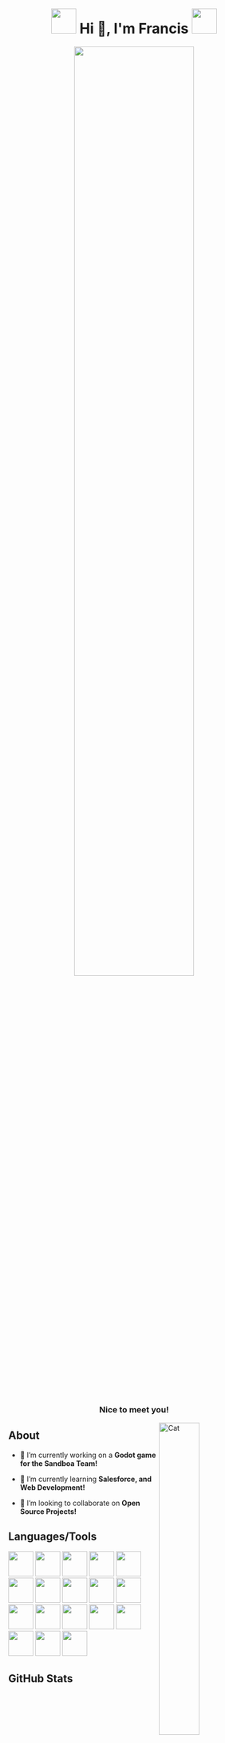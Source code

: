 <h1 align="center">
  <img src="https://github.com/FrancisTR/FrancisTR/assets/123771828/e453e01e-2760-4038-8339-e809e40d8f99" width="50px" height="50px" />
  Hi 👋, I'm Francis
  <img src="https://github.com/FrancisTR/FrancisTR/assets/123771828/e453e01e-2760-4038-8339-e809e40d8f99" width="50px" height="50px" />
</h1>



<div align="center"><img width="69%" src="https://user-images.githubusercontent.com/123771828/232997229-03aa5999-dbc0-421e-a284-1608d31041bb.gif" /></div>

<h3 align="center">Nice to meet you!</h3>
<img align="right" width="40%" src="https://francistr.github.io/Images/Francis.gif" alt="Cat" />




## About
- 🔭 I’m currently working on a **Godot game for the Sandboa Team!**

- 🌱 I’m currently learning **Salesforce, and Web Development!**

- 👯 I’m looking to collaborate on **Open Source Projects!**



## Languages/Tools
<p align="left">
  <img src="https://user-images.githubusercontent.com/123771828/249672138-9ffb89cd-1bdf-418a-ac24-4540d6902014.svg?jwt=eyJhbGciOiJIUzI1NiIsInR5cCI6IkpXVCJ9.eyJpc3MiOiJnaXRodWIuY29tIiwiYXVkIjoicmF3LmdpdGh1YnVzZXJjb250ZW50LmNvbSIsImtleSI6ImtleTIiLCJleHAiOjE3MDM4MDQ5NjcsIm5iZiI6MTcwMzgwNDY2NywicGF0aCI6Ii8xMjM3NzE4MjgvMjQ5NjcyMTM4LTlmZmI4OWNkLTFiZGYtNDE4YS1hYzI0LTQ1NDBkNjkwMjAxNC5zdmc_WC1BbXotQWxnb3JpdGhtPUFXUzQtSE1BQy1TSEEyNTYmWC1BbXotQ3JlZGVudGlhbD1BS0lBVkNPRFlMU0E1M1BRSzRaQSUyRjIwMjMxMjI4JTJGdXMtZWFzdC0xJTJGczMlMkZhd3M0X3JlcXVlc3QmWC1BbXotRGF0ZT0yMDIzMTIyOFQyMzA0MjdaJlgtQW16LUV4cGlyZXM9MzAwJlgtQW16LVNpZ25hdHVyZT02Mzg1NWU1NDJhMDY3ZmI5MzE0ZGY1ZWIzNDcyMTNiYjYxNmY4MzAyNzVlMDcwMzZkYWU3MWViMmRiYTJkMmJkJlgtQW16LVNpZ25lZEhlYWRlcnM9aG9zdCZhY3Rvcl9pZD0wJmtleV9pZD0wJnJlcG9faWQ9MCJ9.UrYE_XIXWTwfpZe-_r-YSk8gz8a2FsPjaKpD4qEYo3c" width="50px" height="50px" />
  <img src="https://user-images.githubusercontent.com/123771828/258867100-de393ab8-b0c2-48f9-bbcc-8f387c5126a1.png?jwt=eyJhbGciOiJIUzI1NiIsInR5cCI6IkpXVCJ9.eyJpc3MiOiJnaXRodWIuY29tIiwiYXVkIjoicmF3LmdpdGh1YnVzZXJjb250ZW50LmNvbSIsImtleSI6ImtleTIiLCJleHAiOjE3MDM4MDQ5NjcsIm5iZiI6MTcwMzgwNDY2NywicGF0aCI6Ii8xMjM3NzE4MjgvMjU4ODY3MTAwLWRlMzkzYWI4LWIwYzItNDhmOS1iYmNjLThmMzg3YzUxMjZhMS5wbmc_WC1BbXotQWxnb3JpdGhtPUFXUzQtSE1BQy1TSEEyNTYmWC1BbXotQ3JlZGVudGlhbD1BS0lBVkNPRFlMU0E1M1BRSzRaQSUyRjIwMjMxMjI4JTJGdXMtZWFzdC0xJTJGczMlMkZhd3M0X3JlcXVlc3QmWC1BbXotRGF0ZT0yMDIzMTIyOFQyMzA0MjdaJlgtQW16LUV4cGlyZXM9MzAwJlgtQW16LVNpZ25hdHVyZT0zNjlhNjdiNGU5OTY1YTk5YmQ0YjlhYWZjODA4YjE5NzZkMzRkZjgyNmM4NTgzMWJhNGVlZjIxNmRlZWJhY2QzJlgtQW16LVNpZ25lZEhlYWRlcnM9aG9zdCZhY3Rvcl9pZD0wJmtleV9pZD0wJnJlcG9faWQ9MCJ9.vmvE4S5EqKfQ4-Xaro1eW3rEkC_i0yiAez776vRBIB8" width="50px" height="50px" />
  <img src="https://user-images.githubusercontent.com/123771828/249672404-f2821e55-854c-4cf7-b455-2df74f161985.svg?jwt=eyJhbGciOiJIUzI1NiIsInR5cCI6IkpXVCJ9.eyJpc3MiOiJnaXRodWIuY29tIiwiYXVkIjoicmF3LmdpdGh1YnVzZXJjb250ZW50LmNvbSIsImtleSI6ImtleTIiLCJleHAiOjE3MDM4MDQ5NjcsIm5iZiI6MTcwMzgwNDY2NywicGF0aCI6Ii8xMjM3NzE4MjgvMjQ5NjcyNDA0LWYyODIxZTU1LTg1NGMtNGNmNy1iNDU1LTJkZjc0ZjE2MTk4NS5zdmc_WC1BbXotQWxnb3JpdGhtPUFXUzQtSE1BQy1TSEEyNTYmWC1BbXotQ3JlZGVudGlhbD1BS0lBVkNPRFlMU0E1M1BRSzRaQSUyRjIwMjMxMjI4JTJGdXMtZWFzdC0xJTJGczMlMkZhd3M0X3JlcXVlc3QmWC1BbXotRGF0ZT0yMDIzMTIyOFQyMzA0MjdaJlgtQW16LUV4cGlyZXM9MzAwJlgtQW16LVNpZ25hdHVyZT0xYjUwNGIzNTNhNTA1NWI4NWEwNDExOWFmYTIwMmNkMzYxMGQ4NTBiNzU0NGE3YzM3MjViZjI3NDIyYjkzNmM0JlgtQW16LVNpZ25lZEhlYWRlcnM9aG9zdCZhY3Rvcl9pZD0wJmtleV9pZD0wJnJlcG9faWQ9MCJ9.NX2QGr5axJUiCLz_HHuhsIgwTpa_h5aRjaHdAHRl1RY" width="50px" height="50px" />
  <img src="https://user-images.githubusercontent.com/123771828/249672505-e2b0bfaa-79e2-4363-9861-7c0e71636ae0.svg?jwt=eyJhbGciOiJIUzI1NiIsInR5cCI6IkpXVCJ9.eyJpc3MiOiJnaXRodWIuY29tIiwiYXVkIjoicmF3LmdpdGh1YnVzZXJjb250ZW50LmNvbSIsImtleSI6ImtleTIiLCJleHAiOjE3MDM4MDQ5NjcsIm5iZiI6MTcwMzgwNDY2NywicGF0aCI6Ii8xMjM3NzE4MjgvMjQ5NjcyNTA1LWUyYjBiZmFhLTc5ZTItNDM2My05ODYxLTdjMGU3MTYzNmFlMC5zdmc_WC1BbXotQWxnb3JpdGhtPUFXUzQtSE1BQy1TSEEyNTYmWC1BbXotQ3JlZGVudGlhbD1BS0lBVkNPRFlMU0E1M1BRSzRaQSUyRjIwMjMxMjI4JTJGdXMtZWFzdC0xJTJGczMlMkZhd3M0X3JlcXVlc3QmWC1BbXotRGF0ZT0yMDIzMTIyOFQyMzA0MjdaJlgtQW16LUV4cGlyZXM9MzAwJlgtQW16LVNpZ25hdHVyZT05NWY5NjcxYTM1NDMxOWYzYzdmZDUzMjcwMDJlMmQ4NTkzYWRlYTI1YjYwZGNmZWUyM2M1YjBiM2JhNGJlYTcxJlgtQW16LVNpZ25lZEhlYWRlcnM9aG9zdCZhY3Rvcl9pZD0wJmtleV9pZD0wJnJlcG9faWQ9MCJ9.Np0h2x0uD-BGaNKJcChGUnkWZgd__AKOuSstmxbJOnw" width="50px" height="50px" />
  <img src="https://user-images.githubusercontent.com/123771828/263048358-8bf05fe2-669b-4b7c-9c65-7fec6388fad5.png?jwt=eyJhbGciOiJIUzI1NiIsInR5cCI6IkpXVCJ9.eyJpc3MiOiJnaXRodWIuY29tIiwiYXVkIjoicmF3LmdpdGh1YnVzZXJjb250ZW50LmNvbSIsImtleSI6ImtleTIiLCJleHAiOjE3MDM4MDQ5NjcsIm5iZiI6MTcwMzgwNDY2NywicGF0aCI6Ii8xMjM3NzE4MjgvMjYzMDQ4MzU4LThiZjA1ZmUyLTY2OWItNGI3Yy05YzY1LTdmZWM2Mzg4ZmFkNS5wbmc_WC1BbXotQWxnb3JpdGhtPUFXUzQtSE1BQy1TSEEyNTYmWC1BbXotQ3JlZGVudGlhbD1BS0lBVkNPRFlMU0E1M1BRSzRaQSUyRjIwMjMxMjI4JTJGdXMtZWFzdC0xJTJGczMlMkZhd3M0X3JlcXVlc3QmWC1BbXotRGF0ZT0yMDIzMTIyOFQyMzA0MjdaJlgtQW16LUV4cGlyZXM9MzAwJlgtQW16LVNpZ25hdHVyZT1lMzk1YzU2NWM1MjVhMjFlMWM1ZWYxZTBjMzMyYTc4MjZmMTkxZjAyYzM3YTQ2NTFmNmFmNGMyYzA4YzBlNTVlJlgtQW16LVNpZ25lZEhlYWRlcnM9aG9zdCZhY3Rvcl9pZD0wJmtleV9pZD0wJnJlcG9faWQ9MCJ9.lbKcd22MipuTKCC-BqQx2b7vvvYy7xaw57vAEGgvmcM" width="50px" height="50px" />
  <img src="https://user-images.githubusercontent.com/123771828/249672646-ed11ce47-1925-4085-9cdb-bc37bb22d3ce.svg?jwt=eyJhbGciOiJIUzI1NiIsInR5cCI6IkpXVCJ9.eyJpc3MiOiJnaXRodWIuY29tIiwiYXVkIjoicmF3LmdpdGh1YnVzZXJjb250ZW50LmNvbSIsImtleSI6ImtleTIiLCJleHAiOjE3MDM4MDQ5NjcsIm5iZiI6MTcwMzgwNDY2NywicGF0aCI6Ii8xMjM3NzE4MjgvMjQ5NjcyNjQ2LWVkMTFjZTQ3LTE5MjUtNDA4NS05Y2RiLWJjMzdiYjIyZDNjZS5zdmc_WC1BbXotQWxnb3JpdGhtPUFXUzQtSE1BQy1TSEEyNTYmWC1BbXotQ3JlZGVudGlhbD1BS0lBVkNPRFlMU0E1M1BRSzRaQSUyRjIwMjMxMjI4JTJGdXMtZWFzdC0xJTJGczMlMkZhd3M0X3JlcXVlc3QmWC1BbXotRGF0ZT0yMDIzMTIyOFQyMzA0MjdaJlgtQW16LUV4cGlyZXM9MzAwJlgtQW16LVNpZ25hdHVyZT05NGU0ZmRhOTQ1YTQ2MzNlZmNlMmEyNTBhYjZmNGY2YzI0ZDBhM2Q0MDAyNzZlYzU3MTQwYTM1YjVjY2JjOWYyJlgtQW16LVNpZ25lZEhlYWRlcnM9aG9zdCZhY3Rvcl9pZD0wJmtleV9pZD0wJnJlcG9faWQ9MCJ9.ObHLyKcrvdNGJFd0EJKlxC3UyRxBHfO36rxEe9n4e7w" width="50px" height="50px" />
  <img src="https://user-images.githubusercontent.com/123771828/263048627-611161eb-98b3-454f-8d0e-0328947b5095.png?jwt=eyJhbGciOiJIUzI1NiIsInR5cCI6IkpXVCJ9.eyJpc3MiOiJnaXRodWIuY29tIiwiYXVkIjoicmF3LmdpdGh1YnVzZXJjb250ZW50LmNvbSIsImtleSI6ImtleTIiLCJleHAiOjE3MDM4MDQ5NjcsIm5iZiI6MTcwMzgwNDY2NywicGF0aCI6Ii8xMjM3NzE4MjgvMjYzMDQ4NjI3LTYxMTE2MWViLTk4YjMtNDU0Zi04ZDBlLTAzMjg5NDdiNTA5NS5wbmc_WC1BbXotQWxnb3JpdGhtPUFXUzQtSE1BQy1TSEEyNTYmWC1BbXotQ3JlZGVudGlhbD1BS0lBVkNPRFlMU0E1M1BRSzRaQSUyRjIwMjMxMjI4JTJGdXMtZWFzdC0xJTJGczMlMkZhd3M0X3JlcXVlc3QmWC1BbXotRGF0ZT0yMDIzMTIyOFQyMzA0MjdaJlgtQW16LUV4cGlyZXM9MzAwJlgtQW16LVNpZ25hdHVyZT0wOTJmYTNmMjA5MDdiNmJmNjYxNTQ2NjgxMDBjNTg1MTY4NmRmYzMwM2QwNzVmMjIxZWZjMjM4NjI4NTFjMmFhJlgtQW16LVNpZ25lZEhlYWRlcnM9aG9zdCZhY3Rvcl9pZD0wJmtleV9pZD0wJnJlcG9faWQ9MCJ9.4V56G1CMuxsercZIVBdv3gKMlNxnXzeUWb9qqXDnl2U" width="50px" height="50px" />
  <img src="https://user-images.githubusercontent.com/123771828/249672736-3ad2e079-89ac-4e91-9daa-61b565ead8c1.svg?jwt=eyJhbGciOiJIUzI1NiIsInR5cCI6IkpXVCJ9.eyJpc3MiOiJnaXRodWIuY29tIiwiYXVkIjoicmF3LmdpdGh1YnVzZXJjb250ZW50LmNvbSIsImtleSI6ImtleTIiLCJleHAiOjE3MDM4MDQ5NjcsIm5iZiI6MTcwMzgwNDY2NywicGF0aCI6Ii8xMjM3NzE4MjgvMjQ5NjcyNzM2LTNhZDJlMDc5LTg5YWMtNGU5MS05ZGFhLTYxYjU2NWVhZDhjMS5zdmc_WC1BbXotQWxnb3JpdGhtPUFXUzQtSE1BQy1TSEEyNTYmWC1BbXotQ3JlZGVudGlhbD1BS0lBVkNPRFlMU0E1M1BRSzRaQSUyRjIwMjMxMjI4JTJGdXMtZWFzdC0xJTJGczMlMkZhd3M0X3JlcXVlc3QmWC1BbXotRGF0ZT0yMDIzMTIyOFQyMzA0MjdaJlgtQW16LUV4cGlyZXM9MzAwJlgtQW16LVNpZ25hdHVyZT0yNzE1YWY1OWI5ZjdjNjc1M2U5OGUwYTY4YjBiMDQyN2I5NzFhMTNkMjFhMjE2YjkyNTBjMTUyYmQ2YmFkNzM4JlgtQW16LVNpZ25lZEhlYWRlcnM9aG9zdCZhY3Rvcl9pZD0wJmtleV9pZD0wJnJlcG9faWQ9MCJ9.jgC-EqhH83gwO3xOJVI6ipoE01485tDMtBCXyM3qOdE" width="50px" height="50px" />
  <img src="https://user-images.githubusercontent.com/123771828/249675270-ca54f8ad-375e-4832-9709-47f5e8e6d8e6.png?jwt=eyJhbGciOiJIUzI1NiIsInR5cCI6IkpXVCJ9.eyJpc3MiOiJnaXRodWIuY29tIiwiYXVkIjoicmF3LmdpdGh1YnVzZXJjb250ZW50LmNvbSIsImtleSI6ImtleTIiLCJleHAiOjE3MDM4MDQ5NjcsIm5iZiI6MTcwMzgwNDY2NywicGF0aCI6Ii8xMjM3NzE4MjgvMjQ5Njc1MjcwLWNhNTRmOGFkLTM3NWUtNDgzMi05NzA5LTQ3ZjVlOGU2ZDhlNi5wbmc_WC1BbXotQWxnb3JpdGhtPUFXUzQtSE1BQy1TSEEyNTYmWC1BbXotQ3JlZGVudGlhbD1BS0lBVkNPRFlMU0E1M1BRSzRaQSUyRjIwMjMxMjI4JTJGdXMtZWFzdC0xJTJGczMlMkZhd3M0X3JlcXVlc3QmWC1BbXotRGF0ZT0yMDIzMTIyOFQyMzA0MjdaJlgtQW16LUV4cGlyZXM9MzAwJlgtQW16LVNpZ25hdHVyZT1hYThmNmY2MWE5YzIzMjdjM2RiNjVjNGY1YzlkMTg5ZGIzZGVlMGIwYTFkOTdiMWU2MTgyNWIzN2UwNjZkNTZmJlgtQW16LVNpZ25lZEhlYWRlcnM9aG9zdCZhY3Rvcl9pZD0wJmtleV9pZD0wJnJlcG9faWQ9MCJ9.cY-FPYqP2-aoUs7jDohvPj7-gyF8tHaeICae_h4AydM" width="50px" height="50px" />  
  <img src="https://user-images.githubusercontent.com/123771828/249966209-76784eca-2d10-4b96-b252-5a45fe3ac044.jpg?jwt=eyJhbGciOiJIUzI1NiIsInR5cCI6IkpXVCJ9.eyJpc3MiOiJnaXRodWIuY29tIiwiYXVkIjoicmF3LmdpdGh1YnVzZXJjb250ZW50LmNvbSIsImtleSI6ImtleTIiLCJleHAiOjE3MDM4MDQ5NjcsIm5iZiI6MTcwMzgwNDY2NywicGF0aCI6Ii8xMjM3NzE4MjgvMjQ5OTY2MjA5LTc2Nzg0ZWNhLTJkMTAtNGI5Ni1iMjUyLTVhNDVmZTNhYzA0NC5qcGc_WC1BbXotQWxnb3JpdGhtPUFXUzQtSE1BQy1TSEEyNTYmWC1BbXotQ3JlZGVudGlhbD1BS0lBVkNPRFlMU0E1M1BRSzRaQSUyRjIwMjMxMjI4JTJGdXMtZWFzdC0xJTJGczMlMkZhd3M0X3JlcXVlc3QmWC1BbXotRGF0ZT0yMDIzMTIyOFQyMzA0MjdaJlgtQW16LUV4cGlyZXM9MzAwJlgtQW16LVNpZ25hdHVyZT1jN2VkNjNlZDk3YWQ1OGUzYTE4NTk0N2E1YzM1ODBmMWQ1MWY5NTUzNzAyZjYxMmM5MWM3ZmRmZmYxZTc3MzQwJlgtQW16LVNpZ25lZEhlYWRlcnM9aG9zdCZhY3Rvcl9pZD0wJmtleV9pZD0wJnJlcG9faWQ9MCJ9.-rYLEQXG1tl0UK0gpXqVEZKj-MKzoq3S070lTIf53po" width="50px" height="50px" />
  <img src="https://user-images.githubusercontent.com/123771828/249675901-6994a6f7-a637-48b6-8a60-d3b6a8e7ac99.svg?jwt=eyJhbGciOiJIUzI1NiIsInR5cCI6IkpXVCJ9.eyJpc3MiOiJnaXRodWIuY29tIiwiYXVkIjoicmF3LmdpdGh1YnVzZXJjb250ZW50LmNvbSIsImtleSI6ImtleTIiLCJleHAiOjE3MDM4MDQ5NjcsIm5iZiI6MTcwMzgwNDY2NywicGF0aCI6Ii8xMjM3NzE4MjgvMjQ5Njc1OTAxLTY5OTRhNmY3LWE2MzctNDhiNi04YTYwLWQzYjZhOGU3YWM5OS5zdmc_WC1BbXotQWxnb3JpdGhtPUFXUzQtSE1BQy1TSEEyNTYmWC1BbXotQ3JlZGVudGlhbD1BS0lBVkNPRFlMU0E1M1BRSzRaQSUyRjIwMjMxMjI4JTJGdXMtZWFzdC0xJTJGczMlMkZhd3M0X3JlcXVlc3QmWC1BbXotRGF0ZT0yMDIzMTIyOFQyMzA0MjdaJlgtQW16LUV4cGlyZXM9MzAwJlgtQW16LVNpZ25hdHVyZT0yOWE3NWM0ZTgzMWExMmZhMGU5NDI3Zjk0MjQ4MzFjZTZlMzQwNWQzZTBjNzIzY2I2NDAxMTE1YWU0NmVjNzlkJlgtQW16LVNpZ25lZEhlYWRlcnM9aG9zdCZhY3Rvcl9pZD0wJmtleV9pZD0wJnJlcG9faWQ9MCJ9.4mL5AJFVGHnL0R5qT1J3IuyJ0LVjT3CzCjWjp-xeaCs" width="50px" height="50px" />
  <img src="https://user-images.githubusercontent.com/123771828/249676213-7ec0b8b6-47fa-4f90-a446-73f253fe5e37.png?jwt=eyJhbGciOiJIUzI1NiIsInR5cCI6IkpXVCJ9.eyJpc3MiOiJnaXRodWIuY29tIiwiYXVkIjoicmF3LmdpdGh1YnVzZXJjb250ZW50LmNvbSIsImtleSI6ImtleTIiLCJleHAiOjE3MDM4MDQ5NjcsIm5iZiI6MTcwMzgwNDY2NywicGF0aCI6Ii8xMjM3NzE4MjgvMjQ5Njc2MjEzLTdlYzBiOGI2LTQ3ZmEtNGY5MC1hNDQ2LTczZjI1M2ZlNWUzNy5wbmc_WC1BbXotQWxnb3JpdGhtPUFXUzQtSE1BQy1TSEEyNTYmWC1BbXotQ3JlZGVudGlhbD1BS0lBVkNPRFlMU0E1M1BRSzRaQSUyRjIwMjMxMjI4JTJGdXMtZWFzdC0xJTJGczMlMkZhd3M0X3JlcXVlc3QmWC1BbXotRGF0ZT0yMDIzMTIyOFQyMzA0MjdaJlgtQW16LUV4cGlyZXM9MzAwJlgtQW16LVNpZ25hdHVyZT0zMDZmMjYyYjYwMmQ1MDQyN2UxMmM1NTM0NGM4MTE5ZjVkYmJhY2JlZmYxOTJiMTU0ZTdjZDczNjliNDk4ZDkxJlgtQW16LVNpZ25lZEhlYWRlcnM9aG9zdCZhY3Rvcl9pZD0wJmtleV9pZD0wJnJlcG9faWQ9MCJ9.6j7DqsTQU1v6FSq8hmzIbtMRmKetXvvzhgGdLR7hhWA" width="50px" height="50px" />
  <img src="https://user-images.githubusercontent.com/123771828/249680582-86d9735a-c5ac-489d-a49f-9f3682de3924.png?jwt=eyJhbGciOiJIUzI1NiIsInR5cCI6IkpXVCJ9.eyJpc3MiOiJnaXRodWIuY29tIiwiYXVkIjoicmF3LmdpdGh1YnVzZXJjb250ZW50LmNvbSIsImtleSI6ImtleTIiLCJleHAiOjE3MDM4MDQ5NjcsIm5iZiI6MTcwMzgwNDY2NywicGF0aCI6Ii8xMjM3NzE4MjgvMjQ5NjgwNTgyLTg2ZDk3MzVhLWM1YWMtNDg5ZC1hNDlmLTlmMzY4MmRlMzkyNC5wbmc_WC1BbXotQWxnb3JpdGhtPUFXUzQtSE1BQy1TSEEyNTYmWC1BbXotQ3JlZGVudGlhbD1BS0lBVkNPRFlMU0E1M1BRSzRaQSUyRjIwMjMxMjI4JTJGdXMtZWFzdC0xJTJGczMlMkZhd3M0X3JlcXVlc3QmWC1BbXotRGF0ZT0yMDIzMTIyOFQyMzA0MjdaJlgtQW16LUV4cGlyZXM9MzAwJlgtQW16LVNpZ25hdHVyZT0yNWMzMDZjNDBiNDVhMDI4Y2IwY2NmZjdhY2ZjMmYwMjAwNDQyNmZiMWQwNGJlNWNjOTgxNjRiZTc3N2ZjODg1JlgtQW16LVNpZ25lZEhlYWRlcnM9aG9zdCZhY3Rvcl9pZD0wJmtleV9pZD0wJnJlcG9faWQ9MCJ9.Y4tPVJ_4gDMEQZiNOdBcV6kuNDRjS9wRuszNTw56sBQ" width="50px" height="50px" />
  <img src="https://user-images.githubusercontent.com/123771828/249680606-379730ed-3429-45e9-a4b7-89e272800627.png?jwt=eyJhbGciOiJIUzI1NiIsInR5cCI6IkpXVCJ9.eyJpc3MiOiJnaXRodWIuY29tIiwiYXVkIjoicmF3LmdpdGh1YnVzZXJjb250ZW50LmNvbSIsImtleSI6ImtleTIiLCJleHAiOjE3MDM4MDQ5NjcsIm5iZiI6MTcwMzgwNDY2NywicGF0aCI6Ii8xMjM3NzE4MjgvMjQ5NjgwNjA2LTM3OTczMGVkLTM0MjktNDVlOS1hNGI3LTg5ZTI3MjgwMDYyNy5wbmc_WC1BbXotQWxnb3JpdGhtPUFXUzQtSE1BQy1TSEEyNTYmWC1BbXotQ3JlZGVudGlhbD1BS0lBVkNPRFlMU0E1M1BRSzRaQSUyRjIwMjMxMjI4JTJGdXMtZWFzdC0xJTJGczMlMkZhd3M0X3JlcXVlc3QmWC1BbXotRGF0ZT0yMDIzMTIyOFQyMzA0MjdaJlgtQW16LUV4cGlyZXM9MzAwJlgtQW16LVNpZ25hdHVyZT1iY2NiOWRiNDM4YjYwMzAyOGYwOTg4NTc5ZTM3OWY4ODQ4ZGZkOTE1OTRiNWE1NjZkMjIxNjYyOWE4ZDgzZDBkJlgtQW16LVNpZ25lZEhlYWRlcnM9aG9zdCZhY3Rvcl9pZD0wJmtleV9pZD0wJnJlcG9faWQ9MCJ9.d8E4_YOW2Xhd51PeKa8k5qSebblOQKygEUHk8lhSmUY" width="50px" height="50px" />
  <img src="https://user-images.githubusercontent.com/123771828/249680628-4ac3c8cc-1a9b-4b7d-b9da-ec618f6784ab.png?jwt=eyJhbGciOiJIUzI1NiIsInR5cCI6IkpXVCJ9.eyJpc3MiOiJnaXRodWIuY29tIiwiYXVkIjoicmF3LmdpdGh1YnVzZXJjb250ZW50LmNvbSIsImtleSI6ImtleTIiLCJleHAiOjE3MDM4MDQ5NjcsIm5iZiI6MTcwMzgwNDY2NywicGF0aCI6Ii8xMjM3NzE4MjgvMjQ5NjgwNjI4LTRhYzNjOGNjLTFhOWItNGI3ZC1iOWRhLWVjNjE4ZjY3ODRhYi5wbmc_WC1BbXotQWxnb3JpdGhtPUFXUzQtSE1BQy1TSEEyNTYmWC1BbXotQ3JlZGVudGlhbD1BS0lBVkNPRFlMU0E1M1BRSzRaQSUyRjIwMjMxMjI4JTJGdXMtZWFzdC0xJTJGczMlMkZhd3M0X3JlcXVlc3QmWC1BbXotRGF0ZT0yMDIzMTIyOFQyMzA0MjdaJlgtQW16LUV4cGlyZXM9MzAwJlgtQW16LVNpZ25hdHVyZT1iZjlmYWRiNTIwZjUyYmZmOTY0OGRhMTI0MzY3ZTUzNzk2YjViNjY5ZWY5OWQ2ZDdhNTc5MmZmMzZhYjI4YjFjJlgtQW16LVNpZ25lZEhlYWRlcnM9aG9zdCZhY3Rvcl9pZD0wJmtleV9pZD0wJnJlcG9faWQ9MCJ9.gCU8tTttf-rpddd5-AbVthcVG-SPfe8aSdhx36MGEPI" width="50px" height="50px" />
  <img src="https://user-images.githubusercontent.com/123771828/249675683-98bc30b2-0322-483e-bf09-ec86f02e0b6e.png?jwt=eyJhbGciOiJIUzI1NiIsInR5cCI6IkpXVCJ9.eyJpc3MiOiJnaXRodWIuY29tIiwiYXVkIjoicmF3LmdpdGh1YnVzZXJjb250ZW50LmNvbSIsImtleSI6ImtleTIiLCJleHAiOjE3MDM4MDQ5NjcsIm5iZiI6MTcwMzgwNDY2NywicGF0aCI6Ii8xMjM3NzE4MjgvMjQ5Njc1NjgzLTk4YmMzMGIyLTAzMjItNDgzZS1iZjA5LWVjODZmMDJlMGI2ZS5wbmc_WC1BbXotQWxnb3JpdGhtPUFXUzQtSE1BQy1TSEEyNTYmWC1BbXotQ3JlZGVudGlhbD1BS0lBVkNPRFlMU0E1M1BRSzRaQSUyRjIwMjMxMjI4JTJGdXMtZWFzdC0xJTJGczMlMkZhd3M0X3JlcXVlc3QmWC1BbXotRGF0ZT0yMDIzMTIyOFQyMzA0MjdaJlgtQW16LUV4cGlyZXM9MzAwJlgtQW16LVNpZ25hdHVyZT0wNzFmZWUzYjhjYzYwMTRjNmFhODRmOTQ4M2I1MWVmOWZhYmNhN2RhMDdmMDJkMjNmNzA1MzNhYmQ3NGMxN2M2JlgtQW16LVNpZ25lZEhlYWRlcnM9aG9zdCZhY3Rvcl9pZD0wJmtleV9pZD0wJnJlcG9faWQ9MCJ9.1djceklf5aIx9TArOr6-Z9KMr15-1vb_b7r88qHGmII" width="50px" height="50px" />
  <img src="https://github.com/FrancisTR/FrancisTR/assets/123771828/20e6cb5a-6468-487b-815a-a9205fc22d7e" width="50px" height="50px" />
  <img src="https://user-images.githubusercontent.com/123771828/250782254-8efd5ec8-8811-4e9c-b868-7105e1c4a63a.png?jwt=eyJhbGciOiJIUzI1NiIsInR5cCI6IkpXVCJ9.eyJpc3MiOiJnaXRodWIuY29tIiwiYXVkIjoicmF3LmdpdGh1YnVzZXJjb250ZW50LmNvbSIsImtleSI6ImtleTIiLCJleHAiOjE3MDM4MDQ5NjcsIm5iZiI6MTcwMzgwNDY2NywicGF0aCI6Ii8xMjM3NzE4MjgvMjUwNzgyMjU0LThlZmQ1ZWM4LTg4MTEtNGU5Yy1iODY4LTcxMDVlMWM0YTYzYS5wbmc_WC1BbXotQWxnb3JpdGhtPUFXUzQtSE1BQy1TSEEyNTYmWC1BbXotQ3JlZGVudGlhbD1BS0lBVkNPRFlMU0E1M1BRSzRaQSUyRjIwMjMxMjI4JTJGdXMtZWFzdC0xJTJGczMlMkZhd3M0X3JlcXVlc3QmWC1BbXotRGF0ZT0yMDIzMTIyOFQyMzA0MjdaJlgtQW16LUV4cGlyZXM9MzAwJlgtQW16LVNpZ25hdHVyZT04ZTJjOGNjYjhkMTQ0OWZiMDc5MzIwYmU0MTkwOGMwZDg4OTkyY2JmNjE1N2M2NWM3MTZiOTAwM2Y2ZjAwYWIxJlgtQW16LVNpZ25lZEhlYWRlcnM9aG9zdCZhY3Rvcl9pZD0wJmtleV9pZD0wJnJlcG9faWQ9MCJ9.D8xnGi52QOz_JPZhLXVQgXV_-NXJw4H2VaBrbE1Do5w" width="50px" height="50px" />
</p>






## GitHub Stats
<div align="center">
  <table>
    <tbody>
      <tr>
        <td>
          <img alt="TopLang"
            src="https://github-readme-stats.vercel.app/api/top-langs?username=francistr&show_icons=true&locale=en&layout=compact&theme=codeSTACKr"
            width="340" />
          <img alt="Stats"
            src="https://github-readme-stats.vercel.app/api?username=francistr&show_icons=true&locale=en&theme=codeSTACKr&rank_icon=github"
            width="447" />
        </td>
      </tr>
      <tr>
        <td>
          <img alt="GitHub Streak" src="https://github-readme-streak-stats.herokuapp.com/?user=francistr&theme=codeSTACKr"
            width="100%" />
        </td>
      </tr>
    </tbody>
  </table>
</div>
